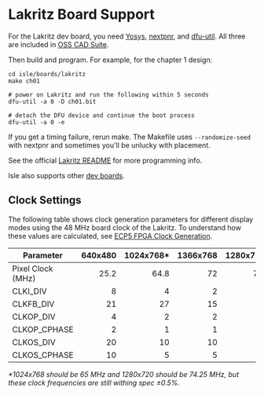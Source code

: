 # Lakritz Board Support

For the Lakritz dev board, you need [Yosys](https://github.com/YosysHQ/yosys), [nextpnr](https://github.com/YosysHQ/nextpnr), and [dfu-util](https://dfu-util.sourceforge.net). All three are included in [OSS CAD Suite](https://github.com/YosysHQ/oss-cad-suite-build).

Then build and program. For example, for the chapter 1 design:

```shell
cd isle/boards/lakritz
make ch01

# power on Lakritz and run the following within 5 seconds
dfu-util -a 0 -D ch01.bit

# detach the DFU device and continue the boot process
dfu-util -a 0 -e
```

If you get a timing failure, rerun make. The Makefile uses `--randomize-seed` with nextpnr and sometimes you'll be unlucky with placement.

See the official [Lakritz README](https://github.com/machdyne/lakritz?tab=readme-ov-file#programming-lakritz) for more programming info.

Isle also supports other [dev boards](../).

## Clock Settings

The following table shows clock generation parameters for different display modes using the 48 MHz board clock of the Lakritz. To understand how these values are calculated, see [ECP5 FPGA Clock Generation](https://projectf.io/posts/ecp5-fpga-clock/).

| Parameter         | 640x480    | 1024x768*  | 1366x768   | 1280x720*  |
| ----------------- | ---------: | ---------: | ---------: | ---------: |
| Pixel Clock (MHz) | 25.2       | 64.8       | 72         | 74.4       |
| CLKI_DIV          | 8          | 4          | 2          | 4          |
| CLKFB_DIV         | 21         | 27         | 15         | 31         |
| CLKOP_DIV         | 4          | 2          | 2          | 2          |
| CLKOP_CPHASE      | 2          | 1          | 1          | 1          |
| CLKOS_DIV         | 20         | 10         | 10         | 10         |
| CLKOS_CPHASE      | 10         | 5          | 5          | 5          |

_\*1024x768 should be 65 MHz and 1280x720 should be 74.25 MHz, but these clock frequencies are still withing spec ±0.5%._
